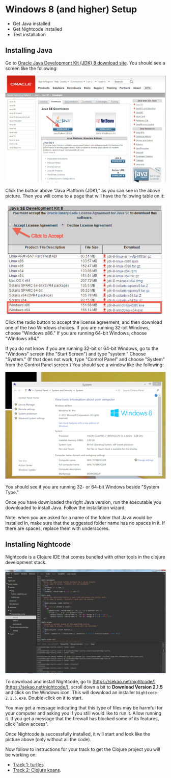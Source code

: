 Windows 8 (and higher) Setup
===============

* Get Java installed
* Get Nightcode installed
* Test installation

<!--
## Starting a command prompt

For these instructions, and for much of the class, you will need to have a command prompt open. This is a text-based interface to talk to your computer. Go to the "Windows" screen (the "Start Screen") and type "command". Choose the "Command Prompt" program, like in this screenshot:

![Starting a command prompt](img/win8/starting-command-prompt.png)

When you choose "Command Prompt," your screen should look similar to this:

![Command prompt](img/win8/command-prompt.png)

If you have never used the command prompt before, you may want to spend some time [reading up on command prompt basics](http://dosprompt.info/). For the rest of this setup, I will tell you to run commands in your command prompt. When I say that, I mean "type the command into the command prompt and press the Return key."

On other operating systems, the command prompt is called the terminal. We will use the terms terminal, command prompt, and command line interchangably.
-->

## Installing Java

Go to [Oracle Java Development Kit (JDK) 8 download site](http://www.oracle.com/technetwork/java/javase/downloads/jdk8-downloads-2133151.html). You should see a screen like the following:

![First page of Java download](img/win/java-download1.png)

Click the button above "Java Platform (JDK)," as you can see in the above picture. Then you will come to a page that will have the following table on it:

![Second page of Java download](img/win/java-download2.png)

Click the radio button to accept the license agreement, and then download one of the two Windows choices. If you are running 32-bit Windows, choose "Windows x86." If you are running 64-bit Windows, choose "Windows x64."

If you do not know if you are running 32-bit or 64-bit Windows, go to the "Windows" screen (the "Start Screen") and type "system." Choose "System." (If that does not work, type "Control Panel" and choose "System" from the Control Panel screen.) You should see a window like the following:

![Windows My Computer properties](img/win8/system-properties.png)

You should see if you are running 32- or 64-bit Windows beside "System Type."

Once you have downloaded the right Java version, run the executable you downloaded to install Java. Follow the installation wizard.

Note: when you are asked for a name of the folder that Java would be installed in, make sure that the suggested folder name has no spaces in it. If there are spaces, replace them with underscores. 

## Installing Nightcode

Nightcode is a Clojure IDE that comes bundled with other tools in the
clojure development stack. 

![Nightcode IDE](img/nightcode.jpg)

To download and install Nightcode, go to [https://sekao.net/nightcode/](https://sekao.net/nightcode/), scroll down a bit to **Download Version 2.1.5** and click on the Windows icon. This will download an installer `Nightcode-2.1.5.exe`. Double-click on it to start. 

You may get a message indicating that this type of files may be harmful for your computer and asking you if you still would like to run it. Allow running it. If you get a message that the firewall has blocked some of its features, click "allow access". 

Once Nightcode is successfully installed, it will start and look like the picture above (only without all the code). 

Now follow to instructions for your track to get the Clojure project you will be working on: 

- [Track 1: turtles](setup_track1.md).
- [Track 2: Clojure koans](setup_track2.md). 


